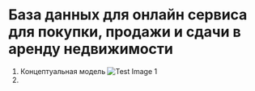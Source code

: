 # База данных для онлайн сервиса для покупки, продажи и сдачи в аренду недвижимости
1. Концептуальная модель
  ![Test Image 1](concept_model.png)
3. 
